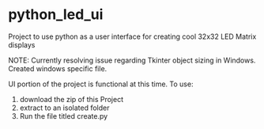 # python_led_ui
Project to use python as a user interface for creating cool 32x32 LED Matrix displays

NOTE:  Currently resolving issue regarding Tkinter object sizing in Windows.  Created windows specific file.

UI portion of the project is functional at this time.  To use:
1. download the zip of this Project
2. extract to an isolated folder
3. Run the file titled create.py
